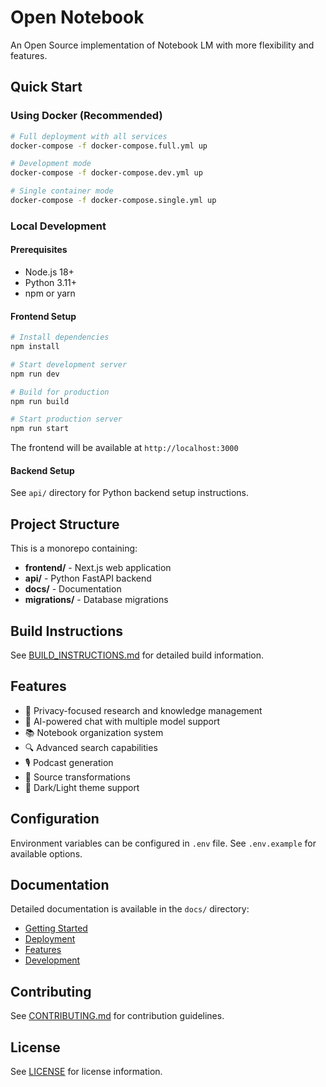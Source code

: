 # Open Notebook

An Open Source implementation of Notebook LM with more flexibility and features.

## Quick Start

### Using Docker (Recommended)

```bash
# Full deployment with all services
docker-compose -f docker-compose.full.yml up

# Development mode
docker-compose -f docker-compose.dev.yml up

# Single container mode
docker-compose -f docker-compose.single.yml up
```

### Local Development

#### Prerequisites
- Node.js 18+ 
- Python 3.11+
- npm or yarn

#### Frontend Setup

```bash
# Install dependencies
npm install

# Start development server
npm run dev

# Build for production
npm run build

# Start production server  
npm run start
```

The frontend will be available at `http://localhost:3000`

#### Backend Setup

See `api/` directory for Python backend setup instructions.

## Project Structure

This is a monorepo containing:

- **frontend/** - Next.js web application
- **api/** - Python FastAPI backend
- **docs/** - Documentation
- **migrations/** - Database migrations

## Build Instructions

See [BUILD_INSTRUCTIONS.md](./BUILD_INSTRUCTIONS.md) for detailed build information.

## Features

- 📝 Privacy-focused research and knowledge management
- 🤖 AI-powered chat with multiple model support
- 📚 Notebook organization system
- 🔍 Advanced search capabilities
- 🎙️ Podcast generation
- 🔄 Source transformations
- 🌙 Dark/Light theme support

## Configuration

Environment variables can be configured in `.env` file. See `.env.example` for available options.

## Documentation

Detailed documentation is available in the `docs/` directory:

- [Getting Started](docs/getting-started/index.md)
- [Deployment](docs/deployment/index.md)
- [Features](docs/features/index.md)
- [Development](docs/development/index.md)

## Contributing

See [CONTRIBUTING.md](CONTRIBUTING.md) for contribution guidelines.

## License

See [LICENSE](LICENSE) for license information.
